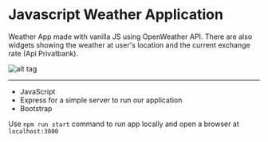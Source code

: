 # Javascript Weather Application

Weather App made with vanilla JS using OpenWeather API. There are also widgets showing the weather at user's location and the current exchange rate (Api Privatbank).

![alt tag](http://images.mony.com.ua/oswald/161108223848_kiss_48kb.jpg)

***
- JavaScript 
- Express for a simple server to run our application
- Bootstrap


Use `npm run start` command to run app locally and open a browser at `localhost:3000`
